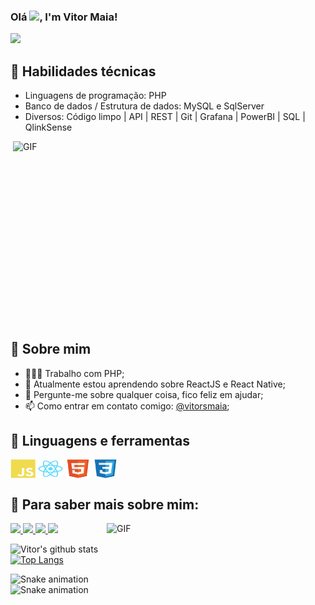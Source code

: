 ### Olá <img src="https://media.giphy.com/media/hvRJCLFzcasrR4ia7z/giphy.gif" width="25px">, I'm Vitor Maia!

![](https://visitor-badge.glitch.me/badge?page_id=VitorSMaia.VitorSMaia)


## :triangular_flag_on_post: Habilidades técnicas
- Linguagens de programação: PHP
- Banco de dados / Estrutura de dados: MySQL e SqlServer
- Diversos: Código limpo | API | REST | Git | Grafana | PowerBI | SQL | QlinkSense

 <img align="right" alt="GIF" src="https://github.com/abhisheknaiidu/abhisheknaiidu/blob/master/code.gif?raw=true" width="500" height="320" />
 
 ## :runner: Sobre mim
 
- 👨🏽‍💻 Trabalho com PHP;
- 🌱 Atualmente estou aprendendo sobre ReactJS e React Native;
- 💬 Pergunte-me sobre qualquer coisa, fico feliz em ajudar;
- 📫 Como entrar em contato comigo: [@vitorsmaia](https://www.linkedin.com/in/vitorsmaia/);

## :hammer: Linguagens e ferramentas

<img align="center" alt="Vitor-Js" height="30" width="40" src="https://raw.githubusercontent.com/devicons/devicon/master/icons/javascript/javascript-plain.svg">
<img align="center" alt="Rafa-React" height="30" width="40" src="https://raw.githubusercontent.com/devicons/devicon/master/icons/react/react-original.svg">
<img align="center" alt="Rafa-HTML" height="30" width="40" src="https://raw.githubusercontent.com/devicons/devicon/master/icons/html5/html5-original.svg">
<img align="center" alt="Rafa-CSS" height="30" width="40" src="https://raw.githubusercontent.com/devicons/devicon/master/icons/css3/css3-original.svg">

## 💬 Para saber mais sobre mim:

<a href="https://discord.com/channels/853324834712584222/853324834712584228" target="_blank">
 <img src="https://img.shields.io/badge/Discord-7289DA?style=for-the-badge&logo=discord&logoColor=white" target="_blank">
</a>
<a href="https://www.instagram.com/vitorsmaia_/" target="_blank">
 <img src="https://img.shields.io/badge/-Instagram-%23E4405F?style=for-the-badge&logo=instagram&logoColor=white" target="_blank">
</a>
<a href = "mailto:vito.smaia1@gmail.com">
 <img src="https://img.shields.io/badge/-Gmail-%23333?style=for-the-badge&logo=gmail&logoColor=white" target="_blank">
</a>
<a href="https://www.linkedin.com/in/vitorsmaia/" target="_blank">
  <img src="https://img.shields.io/badge/-LinkedIn-%230077B5?style=for-the-badge&logo=linkedin&logoColor=white" target="_blank">
</a> 

<a href="https://github.com/VitorSMaia" target="_blank">
  <img align="right" alt="GIF" width="350" height="320" src="https://cdn.discordapp.com/attachments/883672422589558805/883672518215471114/Webp.net-gifmaker.gif" target="_blank">
</a>

![Vitor's github stats](https://github-readme-stats.vercel.app/api?username=VitorSMaia&count_private=true&show_icons=true&theme=algolia) 
[![Top Langs](https://github-readme-stats.vercel.app/api/top-langs/?username=VitorSMaia&layout=compact)](https://github.com/anuraghazra/github-readme-stats)

![Snake animation](https://github.com/VitorSMaia/vitormaia/blob/output/github-contribution-grid-snake.svg)
![Snake animation](https://github.com/VitorSMaia/vitormaia/blob/output/github/workflows/cobrinha.yml)
